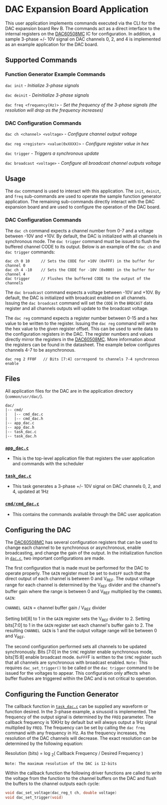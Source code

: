# DAC Expansion Board Application

This user application implements commands executed via the CLI for the DAC expansion board Rev B. The commands act as a direct interface to the internal registers on the [DAC60508MC](https://github.com/Severson-Group/AMDC-Hardware/blob/develop/Accessories/ExpansionBoard_DAC/REV20200720B/datasheets/dac60508.pdf) IC for configuration. In addition, a sample 3-phase +/- 10V signal on DAC channels 0, 2, and 4 is implemented as an example application for the DAC board.

## Supported Commands

### Function Generator Example Commands
`dac init` - *Initialize 3-phase signals*

`dac deinit` - *Deinitialize 3-phase signals*

`dac freq <frequency(Hz)>` - *Set the frequency of the 3-phase signals (the resolution will drop as the frequency increases)*

### DAC Configuration Commands
`dac ch <channel> <voltage>` - *Configure channel output voltage*

`dac reg <register> <value(0xXXXX)>` - *Configure register value in hex*

`dac trigger` - *Triggers a synchronous update*

`dac broadcast <voltage>` - *Configure all broadcast channel outputs voltage*
    
## Usage

The `dac` command is used to interact with this application. The `init`, `deinit`, and `freq` sub-commands are used to operate the sample function generator application. The remaining sub-commands directly interact with the DAC expansion board and are used to configure the operation of the DAC board.

### DAC Configuration Commands
The `dac ch` command expects a channel number from 0-7 and a voltage between -10V and +10V. By default, the DAC is initialized with all channels in synchronous mode. The `dac trigger` command must be issued to flush the buffered channel CODE to its output. Below is an example of the `dac ch` and `dac trigger` commands:

```
dac ch 0 10     // Sets the CODE for +10V (0xFFF) in the buffer for channel 0
dac ch 4 -10    // Sets the CODE for -10V (0x000) in the buffer for channel 4
dac trigger     // Flushes the buffered CODE to the output of the channels
```

The `dac broadcast` command expects a voltage between -10V and +10V. By default, the DAC is initialized with broadcast enabled on all channels. Issuing the `dac broadcast` command will set the `CODE` in the `BRDCAST` data register and all channels outputs will update to the broadcast voltage.

The `dac reg` command expects a register number between 0-15 and a hex value to be written to the register. Issuing the `dac reg` command will write the hex value to the given register offset. This can be used to write data to the configuration registers in the DAC. The register numbers and values directly mirror the registers in the [DAC60508MC](https://github.com/Severson-Group/AMDC-Hardware/blob/develop/Accessories/ExpansionBoard_DAC/REV20200720B/datasheets/dac60508.pdf). More information about the registers can be found in the datasheet. The example below configures channels 4-7 to be asynchronous.

```
dac reg 2 FF0F   // Bits [7:4] correspond to channels 7-4 synchronous enable
```

## Files

All application files for the DAC are in the application directory (`common/usr/dac/`).

```
dac/
|-- cmd/
|   |-- cmd_dac.c
|   |-- cmd_dac.h
|-- app_dac.c
|-- app_dac.h
|-- task_dac.c
|-- task_dac.h
```

### [`app_dac.c`](app_dac.c)

- This is the top-level application file that registers the user application and commands with the scheduler

### [`task_dac.c`](task_dac.c)

- This task generates a 3-phase +/- 10V signal on DAC channels 0, 2, and 4, updated at 1Hz

### [`cmd/cmd_dac.c`](cmd/cmd_dac.c)

- This contains the commands available through the DAC user application

## Configuring the DAC

The [DAC60508MC](https://github.com/Severson-Group/AMDC-Hardware/blob/develop/Accessories/ExpansionBoard_DAC/REV20200720B/datasheets/dac60508.pdf) has several configuration registers that can be used to change each channel to be synchronous or asynchronous, enable broadcasting, and change the gain of the output. In the initialization function in [`dac.c`](../drv/dac.c), two important configurations are made. 

The first configuration that is made must be performed for the DAC to operate properly. The `GAIN` register must be set to `0x01FF` such that the direct output of each channel is between 0 and V<sub>REF</sub>. The output voltage range for each channel is determined by the V<sub>REF</sub> divider and the channel's buffer gain where the range is between 0 and V<sub>REF</sub> multiplied by the `CHANNEL GAIN`:

 `CHANNEL GAIN` = channel buffer gain / V<sub>REF</sub> divider
  
Setting bit[8] to 1 in the `GAIN` register sets the V<sub>REF</sub> divider to 2. Setting bits[7:0] to 1 in the `GAIN` register set each channel's buffer gain to 2. The resulting `CHANNEL GAIN` is 1 and the output voltage range will be between 0 and V<sub>REF</sub>.
 
The second configuration performed sets all channels to be updated synchronously. Bits [7:0] in the `SYNC` register enable synchronous mode, bits[15:8] enable broadcast mode. `0xFFF`F is written to the `SYNC` register such that all channels are synchronous with broadcast enabled. `Note:` This requires `dac_set_trigger()` to be called or the `dac trigger` command to be issued for the voltages to appear. This configuration only affects when buffer flushes are triggered within the DAC and is not critical to operation.

## Configuring the Function Generator

The callback function in [`task_dac.c`](task_dac.c) can be supplied any waveform or function desired. In the 3-phase example, a sinusoid is implemented. The frequency of the output signal is determined by the `FREQ` parameter. The callback frequency is 10KHz by default but will always output a 1Hz signal multiplied by `FREQ`. The frequency can be set by calling the `dac freq` command with any frequency in Hz. As the frequency increases, the resolution of the DAC channels will decrease. The exact resolution can be determined by the following equation:

Resolution (bits) = log <sub>2</sub>( Callback Frequency / Desired Frequency )

`Note: The maximum resolution of the DAC is 12-bits`

Within the callback function the following driver functions are called to write the voltage from the function to the channel buffers on the DAC and flush the buffers to the channel outputs each cycle:
```C 
void dac_set_voltage(dac_reg_t ch, double voltage)
void dac_set_trigger(void)
```
